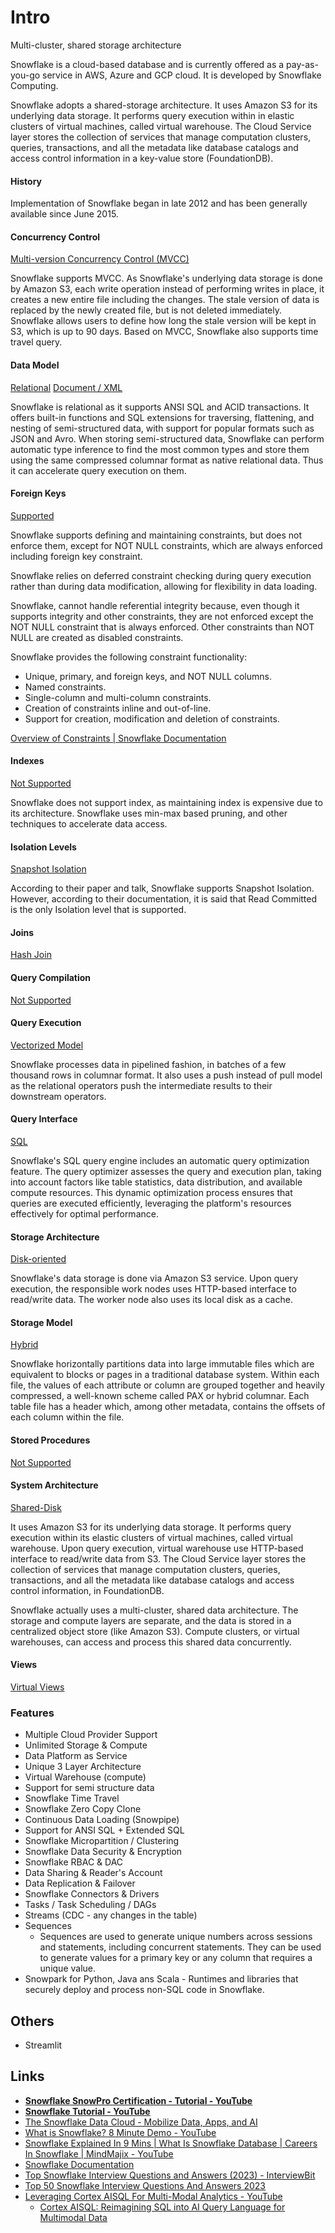 # Intro

Multi-cluster, shared storage architecture

Snowflake is a cloud-based database and is currently offered as a pay-as-you-go service in AWS, Azure and GCP cloud. It is developed by Snowflake Computing.

Snowflake adopts a shared-storage architecture. It uses Amazon S3 for its underlying data storage. It performs query execution within in elastic clusters of virtual machines, called virtual warehouse. The Cloud Service layer stores the collection of services that manage computation clusters, queries, transactions, and all the metadata like database catalogs and access control information in a key-value store (FoundationDB).

#### History

Implementation of Snowflake began in late 2012 and has been generally available since June 2015.

#### Concurrency Control

[Multi-version Concurrency Control (MVCC)](https://dbdb.io/browse?concurrency-control=multi-version-concurrency-control-mvcc)

Snowflake supports MVCC. As Snowflake's underlying data storage is done by Amazon S3, each write operation instead of performing writes in place, it creates a new entire file including the changes. The stale version of data is replaced by the newly created file, but is not deleted immediately. Snowflake allows users to define how long the stale version will be kept in S3, which is up to 90 days. Based on MVCC, Snowflake also supports time travel query.

#### Data Model

[Relational](https://dbdb.io/browse?data-model=relational) [Document / XML](https://dbdb.io/browse?data-model=document-xml)

Snowflake is relational as it supports ANSI SQL and ACID transactions. It offers built-in functions and SQL extensions for traversing, flattening, and nesting of semi-structured data, with support for popular formats such as JSON and Avro. When storing semi-structured data, Snowflake can perform automatic type inference to find the most common types and store them using the same compressed columnar format as native relational data. Thus it can accelerate query execution on them.

#### Foreign Keys

[Supported](https://dbdb.io/browse?foreign-keys=supported)

Snowflake supports defining and maintaining constraints, but does not enforce them, except for NOT NULL constraints, which are always enforced including foreign key constraint.

Snowflake relies on deferred constraint checking during query execution rather than during data modification, allowing for flexibility in data loading.

Snowflake, cannot handle referential integrity because, even though it supports integrity and other constraints, they are not enforced except the NOT NULL constraint that is always enforced. Other constraints than NOT NULL are created as disabled constraints.

Snowflake provides the following constraint functionality:

- Unique, primary, and foreign keys, and NOT NULL columns.
- Named constraints.
- Single-column and multi-column constraints.
- Creation of constraints inline and out-of-line.
- Support for creation, modification and deletion of constraints.

[Overview of Constraints | Snowflake Documentation](https://docs.snowflake.com/en/sql-reference/constraints-overview)

#### Indexes

[Not Supported](https://dbdb.io/browse?indexes=not-supported)

Snowflake does not support index, as maintaining index is expensive due to its architecture. Snowflake uses min-max based pruning, and other techniques to accelerate data access.

#### Isolation Levels

[Snapshot Isolation](https://dbdb.io/browse?isolation-levels=snapshot-isolation)

According to their paper and talk, Snowflake supports Snapshot Isolation. However, according to their documentation, it is said that Read Committed is the only Isolation level that is supported.

#### Joins

[Hash Join](https://dbdb.io/browse?joins=hash-join)

#### Query Compilation

[Not Supported](https://dbdb.io/browse?query-compilation=not-supported)

#### Query Execution

[Vectorized Model](https://dbdb.io/browse?query-execution=vectorized-model)

Snowflake processes data in pipelined fashion, in batches of a few thousand rows in columnar format. It also uses a push instead of pull model as the relational operators push the intermediate results to their downstream operators.

#### Query Interface

[SQL](https://dbdb.io/browse?query-interface=sql)

Snowflake's SQL query engine includes an automatic query optimization feature. The query optimizer assesses the query and execution plan, taking into account factors like table statistics, data distribution, and available compute resources. This dynamic optimization process ensures that queries are executed efficiently, leveraging the platform's resources effectively for optimal performance.

#### Storage Architecture

[Disk-oriented](https://dbdb.io/browse?storage-architecture=disk-oriented)

Snowflake's data storage is done via Amazon S3 service. Upon query execution, the responsible work nodes uses HTTP-based interface to read/write data. The worker node also uses its local disk as a cache.

#### Storage Model

[Hybrid](https://dbdb.io/browse?storage-model=hybrid)

Snowflake horizontally partitions data into large immutable files which are equivalent to blocks or pages in a traditional database system. Within each file, the values of each attribute or column are grouped together and heavily compressed, a well-known scheme called PAX or hybrid columnar. Each table file has a header which, among other metadata, contains the offsets of each column within the file.

#### Stored Procedures

[Not Supported](https://dbdb.io/browse?stored-procedures=not-supported)

#### System Architecture

[Shared-Disk](https://dbdb.io/browse?system-architecture=shared-disk)

It uses Amazon S3 for its underlying data storage. It performs query execution within its elastic clusters of virtual machines, called virtual warehouse. Upon query execution, virtual warehouse use HTTP-based interface to read/write data from S3. The Cloud Service layer stores the collection of services that manage computation clusters, queries, transactions, and all the metadata like database catalogs and access control information, in FoundationDB.

Snowflake actually uses a multi-cluster, shared data architecture. The storage and compute layers are separate, and the data is stored in a centralized object store (like Amazon S3). Compute clusters, or virtual warehouses, can access and process this shared data concurrently.

#### Views

[Virtual Views](https://dbdb.io/browse?views=virtual-views)

### Features

- Multiple Cloud Provider Support
- Unlimited Storage & Compute
- Data Platform as Service
- Unique 3 Layer Architecture
- Virtual Warehouse (compute)
- Support for semi structure data
- Snowflake Time Travel
- Snowflake Zero Copy Clone
- Continuous Data Loading (Snowpipe)
- Support for ANSI SQL + Extended SQL
- Snowflake Micropartition / Clustering
- Snowflake Data Security & Encryption
- Snowflake RBAC & DAC
- Data Sharing & Reader's Account
- Data Replication & Failover
- Snowflake Connectors & Drivers
- Tasks / Task Scheduling / DAGs
- Streams (CDC - any changes in the table)
- Sequences
    - Sequences are used to generate unique numbers across sessions and statements, including concurrent statements. They can be used to generate values for a primary key or any column that requires a unique value.
- Snowpark for Python, Java ans Scala - Runtimes and libraries that securely deploy and process non-SQL code in Snowflake.

## Others

- Streamlit

## Links

- [**Snowflake SnowPro Certification - Tutorial - YouTube**](https://www.youtube.com/playlist?list=PLba2xJ7yxHB71_GEKbQDBk0EKMq6b6S-k)
- [**Snowflake Tutorial - YouTube**](https://www.youtube.com/playlist?list=PLba2xJ7yxHB7SWc4Sm-Sp3uGN74ulI4pS)
- [The Snowflake Data Cloud - Mobilize Data, Apps, and AI](https://www.snowflake.com/en/)
- [What is Snowflake? 8 Minute Demo - YouTube](https://www.youtube.com/watch?v=9PBvVeCQi0w)
- [Snowflake Explained In 9 Mins | What Is Snowflake Database | Careers In Snowflake | MindMajix - YouTube](https://www.youtube.com/watch?v=hJHWmYcdDn8)
- [Snowflake Documentation](https://docs.snowflake.com/)
- [Top Snowflake Interview Questions and Answers (2023) - InterviewBit](https://www.interviewbit.com/snowflake-interview-questions/)
- [Top 50 Snowflake Interview Questions And Answers 2023](https://mindmajix.com/snowflake-interview-questions)
- [Leveraging Cortex AISQL For Multi-Modal Analytics - YouTube](https://www.youtube.com/watch?v=1lrQ8r6XxUM&ab_channel=SnowflakeInc.)
	- [Cortex AISQL: Reimagining SQL into AI Query Language for Multimodal Data](https://www.snowflake.com/en/blog/ai-sql-query-language/)
